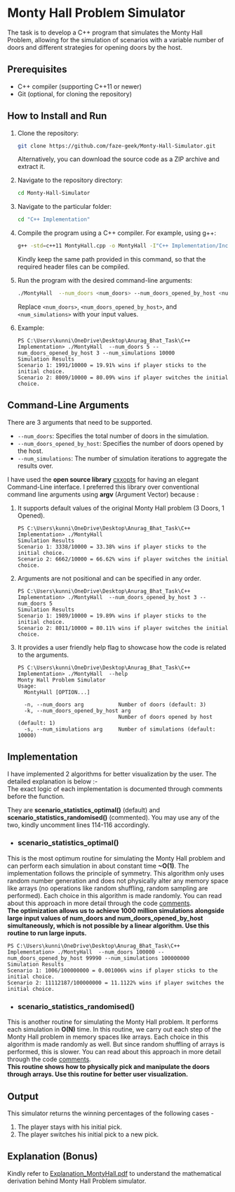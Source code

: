 # Monty Hall Problem Simulator

The task is to develop a C++ program that simulates the Monty Hall Problem, allowing for the simulation of scenarios with a variable number of doors and different strategies for opening doors by the host.

## Prerequisites
- C++ compiler (supporting C++11 or newer)
- Git (optional, for cloning the repository)

## How to Install and Run

1. Clone the repository:

    ```bash
    git clone https://github.com/faze-geek/Monty-Hall-Simulator.git
    ```

    Alternatively, you can download the source code as a ZIP archive and extract it.

2. Navigate to the repository directory:

    ```bash
    cd Monty-Hall-Simulator
    ```

3. Navigate to the particular folder:
   
    ```bash
    cd "C++ Implementation"   
    ```
    
5. Compile the program using a C++ compiler. For example, using g++:

    ```bash
    g++ -std=c++11 MontyHall.cpp -o MontyHall -I"C++ Implementation/Include"
    ```
    Kindly keep the same path provided in this command, so that the required header files can be compiled. 
    
6. Run the program with the desired command-line arguments:

    ```bash
    ./MontyHall  --num_doors <num_doors> --num_doors_opened_by_host <num_doors_opened_by_host> --num_simulations <num_simulations>
    ```

    Replace `<num_doors>`, `<num_doors_opened_by_host>`, and `<num_simulations>` with your input values.
7. Example:
   
   ```
   PS C:\Users\kunni\OneDrive\Desktop\Anurag_Bhat_Task\C++ Implementation> ./MontyHall  --num_doors 5 --num_doors_opened_by_host 3 --num_simulations 10000
   Simulation Results
   Scenario 1: 1991/10000 = 19.91% wins if player sticks to the initial choice.
   Scenario 2: 8009/10000 = 80.09% wins if player switches the initial choice.
   ```

## Command-Line Arguments
There are 3 arguments that need to be supported.
- `--num_doors`: Specifies the total number of doors in the simulation.
- `--num_doors_opened_by_host`: Specifies the number of doors opened by the host.
- `--num_simulations`: The number of simulation iterations to aggregate the results over.

I have used the **open source library** [cxxopts](https://github.com/jarro2783/cxxopts) for having an elegant Command-Line interface. 
I preferred this library over conventional command line arguments using **argv** (Argument Vector) because :
1. It supports default values of the original Monty Hall problem (3 Doors, 1 Opened).
   
   ```
   PS C:\Users\kunni\OneDrive\Desktop\Anurag_Bhat_Task\C++ Implementation> ./MontyHall
   Simulation Results
   Scenario 1: 3338/10000 = 33.38% wins if player sticks to the initial choice.
   Scenario 2: 6662/10000 = 66.62% wins if player switches the initial choice.
   ```
2. Arguments are not positional and can be specified in any order.

   ```
   PS C:\Users\kunni\OneDrive\Desktop\Anurag_Bhat_Task\C++ Implementation> ./MontyHall  --num_doors_opened_by_host 3 --num_doors 5
   Simulation Results
   Scenario 1: 1989/10000 = 19.89% wins if player sticks to the initial choice.
   Scenario 2: 8011/10000 = 80.11% wins if player switches the initial choice.
   ```
3. It provides a user friendly help flag to showcase how the code is related to the arguments.

    ```
    PS C:\Users\kunni\OneDrive\Desktop\Anurag_Bhat_Task\C++ Implementation> ./MontyHall  --help
    Monty Hall Problem Simulator
    Usage:
      MontyHall [OPTION...]
    
      -n, --num_doors arg           Number of doors (default: 3)
      -k, --num_doors_opened_by_host arg
                                    Number of doors opened by host (default: 1)
      -s, --num_simulations arg     Number of simulations (default: 10000)
    ```

## Implementation

I have implemented 2 algorithms for better visualization by the user. The detailed explanation is below :-\
The exact logic of each implementation is documented through comments before the function.


They are **scenario_statistics_optimal()** (default) and **scenario_statistics_randomised()** (commented). You may use any of the two, kindly uncomment lines 114-116 accordingly.

- ### scenario_statistics_optimal()
This is the most optimum routine for simulating the Monty Hall problem and can perform each simulation in about constant time **~O(1)**. The implementation follows the principle of symmetry. This algorithm only uses random number generation and does not physically alter any memory space like arrays (no operations like random shuffling, random sampling are performed). Each choice in this algorithm is made randomly. You can read about this approach in more detail through the code [comments](https://github.com/faze-geek/Monty-Hall-Simulator/blob/885376f1c8ac5a46a11df19f637ffa0ac432035c/C%2B%2B%20Implementation/MontyHall.cpp#L16-L37).\
**The optimization allows us to achieve 1000 million simulations alongside large input values of num_doors and num_doors_opened_by_host simultaneously, which is not possible by a linear algorithm. Use this routine to run large inputs.**
```
PS C:\Users\kunni\OneDrive\Desktop\Anurag_Bhat_Task\C++ Implementation> ./MontyHall  --num_doors 100000 --num_doors_opened_by_host 99990 --num_simulations 100000000
Simulation Results
Scenario 1: 1006/100000000 = 0.001006% wins if player sticks to the initial choice.
Scenario 2: 11112187/100000000 = 11.1122% wins if player switches the initial choice.
```

- ### scenario_statistics_randomised()
This is another routine for simulating the Monty Hall problem. It performs each simulation in **O(N)** time. In this routine, we carry out each step of the Monty Hall problem in memory spaces like arrays. Each choice in this algorithm is made randomly as well. But since random shuffling of arrays is performed, this is slower. You can read about this approach in more detail through the code [comments](https://github.com/faze-geek/Monty-Hall-Simulator/blob/885376f1c8ac5a46a11df19f637ffa0ac432035c/C%2B%2B%20Implementation/MontyHall.cpp#L52-L71).\
**This routine shows how to physically pick and manipulate the doors through arrays. Use this routine for better user visualization.**

## Output

This simulator returns the winning percentages of the following cases -
1. The player stays with his initial pick.
2. The player switches his initial pick to a new pick.

## Explanation (Bonus)

Kindly refer to [Explanation_MontyHall.pdf](https://github.com/faze-geek/Monty-Hall-Simulator/blob/main/Explanation_MontyHall.pdf) to understand the mathematical derivation behind Monty Hall Problem simulator.
